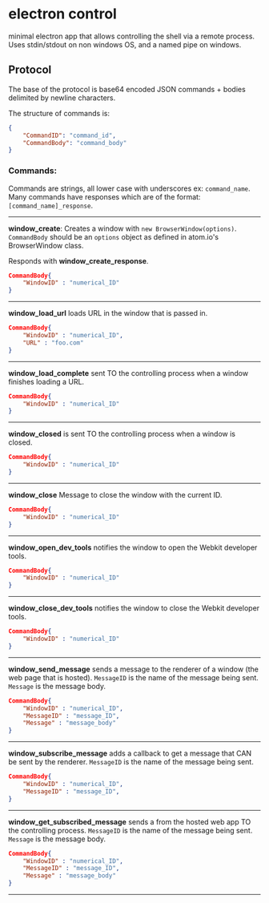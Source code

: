# electron control
minimal electron app that allows controlling the shell via a remote process.
Uses stdin/stdout on non windows OS, and a named pipe on windows.

## Protocol
The base of the protocol is base64 encoded JSON commands + bodies delimited by newline characters.

The structure of commands is:
```JSON
{
    "CommandID": "command_id",
    "CommandBody": "command_body"
}
```
### Commands:
Commands are strings, all lower case with underscores ex: `command_name`.  Many commands have responses which are of the format:
`[command_name]_response`.

---
**window_create**: Creates a window with `new BrowserWindow(options)`. `CommandBody` should be an `options` object as defined in atom.io's BrowserWindow class.

Responds with **window_create_response**.

```JSON
CommandBody{
    "WindowID" : "numerical_ID"
}
```

---
**window_load_url** loads URL in the window that is passed in.
```JSON
CommandBody{
    "WindowID" : "numerical_ID",
    "URL" : "foo.com"
}
```

---
**window_load_complete** sent TO the controlling process when a window finishes loading a URL.
```JSON
CommandBody{
    "WindowID" : "numerical_ID"
}
```

---
**window_closed** is sent TO the controlling process when a window is closed.
```JSON
CommandBody{
    "WindowID" : "numerical_ID"
}
```

---

**window_close** Message to close the window with the current ID.
```JSON
CommandBody{
    "WindowID" : "numerical_ID"
}
```

---

**window_open_dev_tools** notifies the window to open the Webkit developer tools.
```JSON
CommandBody{
    "WindowID" : "numerical_ID"
}
```

---

**window_close_dev_tools** notifies the window to close the Webkit developer tools.
```JSON
CommandBody{
    "WindowID" : "numerical_ID"
}
```

---

**window_send_message** sends a message to the renderer of a window (the web page that is hosted).
`MessageID` is the name of the message being sent.  `Message` is the message body.
```JSON
CommandBody{
    "WindowID" : "numerical_ID",
    "MessageID" : "message_ID",
    "Message" : "message_body"
}
```

---

**window_subscribe_message** adds a callback to get a message that CAN be sent by the renderer.
`MessageID` is the name of the message being sent.
```JSON
CommandBody{
    "WindowID" : "numerical_ID",
    "MessageID" : "message_ID",
}
```

---

**window_get_subscribed_message** sends a from the hosted web app TO the controlling process.
`MessageID` is the name of the message being sent.  `Message` is the message body.
```JSON
CommandBody{
    "WindowID" : "numerical_ID",
    "MessageID" : "message_ID",
    "Message" : "message_body"
}
```

---
